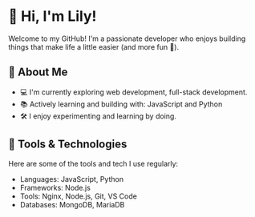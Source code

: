 # 👋 Hi, I'm Lily!
Welcome to my GitHub! I'm a passionate developer who enjoys building things that make life a little easier (and more fun 🌸).

## 🌟 About Me
- 💻 I'm currently exploring web development, full-stack development.
- 📚 Actively learning and building with: JavaScript and Python
- 🛠️ I enjoy experimenting and learning by doing.

## 🔧 Tools & Technologies
Here are some of the tools and tech I use regularly:
- Languages: JavaScript, Python
- Frameworks: Node.js
- Tools: Nginx, Node.js, Git, VS Code
- Databases: MongoDB, MariaDB
